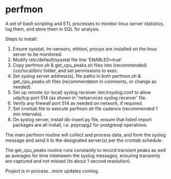 # perfmon
A set of bash scripting and ETL processes to monitor linux server statistics, log them, and store them in SQL for analysis.

Steps to install:
 1.  Ensure sysstat, lm-sensors, ethtool, procps are installed on the linux server to be monitored.
 2.  Modify /etc/default/sysstat file line 'ENABLED=true'
 3.  Copy perfmon.sh & get_cpu_peaks.sh files into (recommended) /usr/local/bin/ folder, and set permissions to exec.
 4.  Set syslog server address(s), file paths in both perfmon.sh & get_cpu_peaks.sh files (recommendaton in comments, or change as needed).
 5.  Set up remote (or local) syslog receiver /etc/rsyslog.conf to allow udp/tcp port 514 (as shown in 'netservices syslog receiver' file.
 6.  Verify any firewall port 514 as needed on network, if required.
 7.  Set crontab file to execute perfmon.sh file cadence (recommended 1 min intervals).
 8.  On syslog server, install db-insert.py file, ensure that listed import packages are all install, i.e. psycopg2 for postgresql operations.

The main perfmon routine will collect and process data, and form the syslog message and send it to the designated server(s) per the crontab schedule.

The get_cpu_peaks routine runs constantly to record transient peaks as well as averages for time inbetween the syslog messages, ensuring transients are captured and not missed (to about 1 second resolution).


Project is in process...more updates coming.
